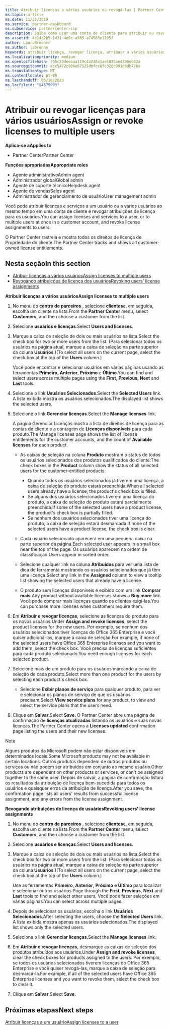 ```yaml
---
title: Atribuir licenças a vários usuários ou revogá-las | Partner Center
ms.topic: article
ms.date: 11/25/2019
ms.service: partner-dashboard
ms.subservice: partnercenter-csp
description: Saiba como usar uma conta de cliente para atribuir ou revogar licenças e serviços a um usuário ou a vários usuários ao mesmo tempo.
ms.assetid: 4c14c2b5-1431-4e6c-a505-a74503e1235f
author: LauraBrenner
ms.author: labrenne
Keywords: atribuir licença, revogar licença, atribuir a vários usuários,
ms.localizationpriority: medium
ms.openlocfilehash: 795c23deeaaa119c4a248a1ae1835ae4396eb62a
ms.sourcegitcommit: ecc5472c986e67525dbfcc6fc328c991d6db77ba
ms.translationtype: MT
ms.contentlocale: pt-BR
ms.lasthandoff: 06/10/2020
ms.locfileid: "84679093"
---
```

# <a name="assign-or-revoke-licenses-to-multiple-users"></a><span data-ttu-id="23c3a-104">Atribuir ou revogar licenças para vários usuários</span><span class="sxs-lookup"><span data-stu-id="23c3a-104">Assign or revoke licenses to multiple users</span></span>

<span data-ttu-id="23c3a-105">**Aplica-se a**</span><span class="sxs-lookup"><span data-stu-id="23c3a-105">**Applies to**</span></span>

- <span data-ttu-id="23c3a-106">Partner Center</span><span class="sxs-lookup"><span data-stu-id="23c3a-106">Partner Center</span></span>

<span data-ttu-id="23c3a-107">**Funções apropriadas**</span><span class="sxs-lookup"><span data-stu-id="23c3a-107">**Appropriate roles**</span></span>

- <span data-ttu-id="23c3a-108">Agente administrativo</span><span class="sxs-lookup"><span data-stu-id="23c3a-108">Admin agent</span></span>
- <span data-ttu-id="23c3a-109">Administrador global</span><span class="sxs-lookup"><span data-stu-id="23c3a-109">Global admin</span></span>
- <span data-ttu-id="23c3a-110">Agente de suporte técnico</span><span class="sxs-lookup"><span data-stu-id="23c3a-110">Helpdesk agent</span></span>
- <span data-ttu-id="23c3a-111">Agente de vendas</span><span class="sxs-lookup"><span data-stu-id="23c3a-111">Sales agent</span></span>
- <span data-ttu-id="23c3a-112">Administrador de gerenciamento de usuário</span><span class="sxs-lookup"><span data-stu-id="23c3a-112">User management admin</span></span>

<span data-ttu-id="23c3a-113">Você pode atribuir licenças e serviços a um usuário ou a vários usuários ao mesmo tempo em uma conta de cliente e revogar atribuições de licença para os usuários.</span><span class="sxs-lookup"><span data-stu-id="23c3a-113">You can assign licenses and services to a user, or to multiple users at once in a customer account, and revoke license assignments to users.</span></span>

<span data-ttu-id="23c3a-114">O Partner Center rastreia e mostra todos os direitos de licença de Propriedade do cliente.</span><span class="sxs-lookup"><span data-stu-id="23c3a-114">The Partner Center tracks and shows all customer-owned license entitlements.</span></span>

## <a name="in-this-section"></a><span data-ttu-id="23c3a-115">Nesta seção</span><span class="sxs-lookup"><span data-stu-id="23c3a-115">In this section</span></span>


- [<span data-ttu-id="23c3a-116">Atribuir licenças a vários usuários</span><span class="sxs-lookup"><span data-stu-id="23c3a-116">Assign licenses to multiple users</span></span>](#assign-licenses-to-groups)
- [<span data-ttu-id="23c3a-117">Revogando atribuições de licença dos usuários</span><span class="sxs-lookup"><span data-stu-id="23c3a-117">Revoking users' license assignments</span></span>](#revoking-licenses)

<a href="" id="assign-licenses-to-groups"></a>
<span data-ttu-id="23c3a-118">**Atribuir licenças a vários usuários**</span><span class="sxs-lookup"><span data-stu-id="23c3a-118">**Assign licenses to multiple users**</span></span>

1. <span data-ttu-id="23c3a-119">No menu do **centro de parceiros** , selecione **clientes**e, em seguida, escolha um cliente na lista.</span><span class="sxs-lookup"><span data-stu-id="23c3a-119">From the **Partner Center** menu, select **Customers**, and then choose a customer from the list.</span></span>

2. <span data-ttu-id="23c3a-120">Selecione **usuários e licenças**.</span><span class="sxs-lookup"><span data-stu-id="23c3a-120">Select **Users and licenses**.</span></span>

3. <span data-ttu-id="23c3a-121">Marque a caixa de seleção de dois ou mais usuários na lista.</span><span class="sxs-lookup"><span data-stu-id="23c3a-121">Select the check box for two or more users from the list.</span></span> <span data-ttu-id="23c3a-122">(Para selecionar todos os usuários na página atual, marque a caixa de seleção na parte superior da coluna **Usuários**.)</span><span class="sxs-lookup"><span data-stu-id="23c3a-122">(To select all users on the current page, select the check box at the top of the **Users** column.)</span></span>

    <span data-ttu-id="23c3a-123">Você pode encontrar e selecionar usuários em várias páginas usando as ferramentas **Primeiro**, **Anterior**, **Próximo** e **Último**.</span><span class="sxs-lookup"><span data-stu-id="23c3a-123">You can find and select users across multiple pages using the **First**, **Previous**, **Next** and **Last** tools.</span></span>

4. <span data-ttu-id="23c3a-124">Selecione o link **Usuários Selecionados**.</span><span class="sxs-lookup"><span data-stu-id="23c3a-124">Select the **Selected Users** link.</span></span> <span data-ttu-id="23c3a-125">A lista exibida mostra os usuários selecionados.</span><span class="sxs-lookup"><span data-stu-id="23c3a-125">The displayed list shows the selected users.</span></span>

5. <span data-ttu-id="23c3a-126">Selecione o link **Gerenciar licenças**.</span><span class="sxs-lookup"><span data-stu-id="23c3a-126">Select the **Manage licenses** link.</span></span>

    <span data-ttu-id="23c3a-127">A página Gerenciar Licenças mostra a lista de direitos de licença para as contas de cliente e a contagem de **Licenças disponíveis** para cada produto.</span><span class="sxs-lookup"><span data-stu-id="23c3a-127">The Manage licenses page shows the list of license entitlements for the customer accounts, and the count of **Available licenses** for each product.</span></span>

    -   <span data-ttu-id="23c3a-128">As caixas de seleção na coluna **Produto** mostram o status de todos os usuários selecionados dos produtos qualificados do cliente:</span><span class="sxs-lookup"><span data-stu-id="23c3a-128">The check boxes in the **Product** column show the status of all selected users for the customer-entitled products:</span></span>

        -   <span data-ttu-id="23c3a-129">Quando todos os usuários selecionados já tiverem uma licença, a caixa de seleção do produto estará preenchida.</span><span class="sxs-lookup"><span data-stu-id="23c3a-129">When all selected users already have a license, the product's check box is filled.</span></span>
        -   <span data-ttu-id="23c3a-130">Se alguns dos usuários selecionados tiverem uma licença do produto, a caixa de seleção do produto estará parcialmente preenchida.</span><span class="sxs-lookup"><span data-stu-id="23c3a-130">If some of the selected users have a product license, the product's check box is partially filled.</span></span>
        -   <span data-ttu-id="23c3a-131">Se nenhum dos usuários selecionados tiver uma licença do produto, a caixa de seleção estará desmarcada.</span><span class="sxs-lookup"><span data-stu-id="23c3a-131">If none of the selected users have a product license, the check box is clear.</span></span>
    -   <span data-ttu-id="23c3a-132">Cada usuário selecionado aparecerá em uma pequena caixa na parte superior da página.</span><span class="sxs-lookup"><span data-stu-id="23c3a-132">Each selected user appears in a small box near the top of the page.</span></span> <span data-ttu-id="23c3a-133">Os usuários aparecem na ordem de classificação.</span><span class="sxs-lookup"><span data-stu-id="23c3a-133">Users appear in sorted order.</span></span>

    -   <span data-ttu-id="23c3a-134">Selecione qualquer link na coluna **Atribuídos** para ver uma lista de dica de ferramenta mostrando os usuários selecionados que já têm uma licença.</span><span class="sxs-lookup"><span data-stu-id="23c3a-134">Select any link in the **Assigned** column to view a tooltip list showing the selected users that already have a license.</span></span>

    -   <span data-ttu-id="23c3a-135">O produto sem licenças disponíveis é exibido com um link **Comprar mais**.</span><span class="sxs-lookup"><span data-stu-id="23c3a-135">Any product without available licenses shows a **Buy more** link.</span></span> <span data-ttu-id="23c3a-136">Você pode comprar mais licenças quando os clientes exigi-las.</span><span class="sxs-lookup"><span data-stu-id="23c3a-136">You can purchase more licenses when customers require them.</span></span>

6.  <span data-ttu-id="23c3a-137">Em **Atribuir e revogar licenças**, selecione as licenças do produto para os novos usuários.</span><span class="sxs-lookup"><span data-stu-id="23c3a-137">Under **Assign and revoke licenses**, select the product licenses for the new users.</span></span> <span data-ttu-id="23c3a-138">Por exemplo, se nenhum dos usuários selecionados tiver licenças do Office 365 Enterprise e você quiser adicioná-las, marque a caixa de seleção.</span><span class="sxs-lookup"><span data-stu-id="23c3a-138">For example, if none of the selected users have Office 365 Enterprise licenses and you want to add them, select the check box.</span></span> <span data-ttu-id="23c3a-139">Você precisa de licenças suficientes para cada produto selecionado.</span><span class="sxs-lookup"><span data-stu-id="23c3a-139">You need enough licenses for each selected product.</span></span>

7. <span data-ttu-id="23c3a-140">Selecione mais de um produto para os usuários marcando a caixa de seleção de cada produto.</span><span class="sxs-lookup"><span data-stu-id="23c3a-140">Select more than one product for the users by selecting each product's check box.</span></span>
    -   <span data-ttu-id="23c3a-141">Selecione **Exibir planos de serviço** para qualquer produto, para ver e selecionar os planos de serviço de que os usuários precisam.</span><span class="sxs-lookup"><span data-stu-id="23c3a-141">Select **View service plans** for any product, to view and select the service plans that the users need.</span></span>

8. <span data-ttu-id="23c3a-142">Clique em **Salvar**.</span><span class="sxs-lookup"><span data-stu-id="23c3a-142">Select **Save**.</span></span> <span data-ttu-id="23c3a-143">O Partner Center abre uma página de confirmação de **licenças atualizadas** listando os usuários e suas novas licenças.</span><span class="sxs-lookup"><span data-stu-id="23c3a-143">The Partner Center opens a **Licenses updated** confirmation page listing the users and their new licenses.</span></span>

>[!NOTE]
><span data-ttu-id="23c3a-144">Alguns produtos da Microsoft podem não estar disponíveis em determinados locais.</span><span class="sxs-lookup"><span data-stu-id="23c3a-144">Some Microsoft products may not be available in certain locations.</span></span> <span data-ttu-id="23c3a-145">Outros produtos dependem de outros produtos ou serviços ou não podem ser atribuídos em conjunto ao mesmo usuário.</span><span class="sxs-lookup"><span data-stu-id="23c3a-145">Other products are dependent on other products or services, or can't be assigned together to the same user.</span></span> <span data-ttu-id="23c3a-146">Depois de salvar, a página de confirmação listará os resultados da atribuição de licença bem-sucedida para todos os usuários e quaisquer erros da atribuição de licença.</span><span class="sxs-lookup"><span data-stu-id="23c3a-146">After you save, the confirmation page lists all users' results from successful license assignment, and any errors from the license assignment.</span></span>


<a href="" id="revoking-licenses"></a>
<span data-ttu-id="23c3a-147">**Revogando atribuições de licença de usuários**</span><span class="sxs-lookup"><span data-stu-id="23c3a-147">**Revoking users' license assignments**</span></span>

1. <span data-ttu-id="23c3a-148">No menu do **centro de parceiros** , selecione **clientes**e, em seguida, escolha um cliente na lista.</span><span class="sxs-lookup"><span data-stu-id="23c3a-148">From the **Partner Center** menu, select **Customers**, and then choose a customer from the list.</span></span>

2. <span data-ttu-id="23c3a-149">Selecione **usuários e licenças**.</span><span class="sxs-lookup"><span data-stu-id="23c3a-149">Select **Users and licenses**.</span></span>

3. <span data-ttu-id="23c3a-150">Marque a caixa de seleção de dois ou mais usuários na lista.</span><span class="sxs-lookup"><span data-stu-id="23c3a-150">Select the check box for two or more users from the list.</span></span> <span data-ttu-id="23c3a-151">(Para selecionar todos os usuários na página atual, marque a caixa de seleção na parte superior da coluna **Usuários**.)</span><span class="sxs-lookup"><span data-stu-id="23c3a-151">(To select all users on the current page, select the check box at the top of the **Users** column.)</span></span>

    <span data-ttu-id="23c3a-152">Use as ferramentas **Primeiro**, **Anterior**, **Próximo** e **Último** para localizar e selecionar outros usuários.</span><span class="sxs-lookup"><span data-stu-id="23c3a-152">Page through the **First**, **Previous**, **Next** and **Last** tools to find and select other users.</span></span> <span data-ttu-id="23c3a-153">Você pode fazer seleções em várias páginas.</span><span class="sxs-lookup"><span data-stu-id="23c3a-153">You can select across multiple pages.</span></span>

4. <span data-ttu-id="23c3a-154">Depois de selecionar os usuários, escolha o link **Usuários Selecionados**.</span><span class="sxs-lookup"><span data-stu-id="23c3a-154">After selecting the users, choose the **Selected Users** link.</span></span> <span data-ttu-id="23c3a-155">A lista exibida mostra apenas os usuários selecionados.</span><span class="sxs-lookup"><span data-stu-id="23c3a-155">The displayed list shows only the selected users.</span></span>

5. <span data-ttu-id="23c3a-156">Selecione o link **Gerenciar licenças**.</span><span class="sxs-lookup"><span data-stu-id="23c3a-156">Select the **Manage licenses** link.</span></span>

6. <span data-ttu-id="23c3a-157">Em **Atribuir e revogar licenças**, desmarque as caixas de seleção dos produtos atribuídos aos usuários.</span><span class="sxs-lookup"><span data-stu-id="23c3a-157">Under **Assign and revoke licenses**, clear the check boxes for products assigned to the users.</span></span> <span data-ttu-id="23c3a-158">Por exemplo, se todos os usuários selecionados tiverem licenças do Office 365 Enterprise e você quiser revogá-las, marque a caixa de seleção para desmarcá-la.</span><span class="sxs-lookup"><span data-stu-id="23c3a-158">For example, if all of the selected users have Office 365 Enterprise licenses and you want to revoke them, select the check box to clear it.</span></span>

7. <span data-ttu-id="23c3a-159">Clique em **Salvar**.</span><span class="sxs-lookup"><span data-stu-id="23c3a-159">Select **Save**.</span></span>

## <a name="next-steps"></a><span data-ttu-id="23c3a-160">Próximas etapas</span><span class="sxs-lookup"><span data-stu-id="23c3a-160">Next steps</span></span>

[<span data-ttu-id="23c3a-161">Atribuir licenças a um usuário</span><span class="sxs-lookup"><span data-stu-id="23c3a-161">Assign licenses to a user</span></span>](assign-licenses-to-users.md)